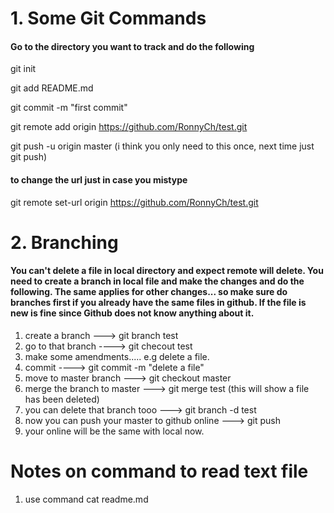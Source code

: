 


# 1. Some Git Commands

#### Go to the directory you want to track and do the following 

git init

git add README.md

git commit -m "first commit"

git remote add origin https://github.com/RonnyCh/test.git

git push -u origin master  (i think you only need to this once, next time just git push)

#### to change the url just in case you mistype

git remote set-url origin https://github.com/RonnyCh/test.git



# 2. Branching

#### You can't delete a file in local directory and expect remote will delete. You need to create a branch in local file and make the changes and do the following. The same applies for other changes... so make sure do branches first if you already have the same files in github. If the file is new is fine since Github does not know anything about it.

1. create a branch ---> git branch test
2. go to that branch ----> git checout test
3. make some amendments..... e.g delete a file.
4. commit ----> git commit -m "delete a file"
5. move to master branch ---> git checkout master
6. merge the branch to master ---> git merge test   (this will show a file has been deleted)
7. you can delete that branch tooo ---> git branch -d test
8. now you can push your master to github online ---> git push
9. your online will be the same with local now.


# Notes on command to read text file 
1. use command cat readme.md





